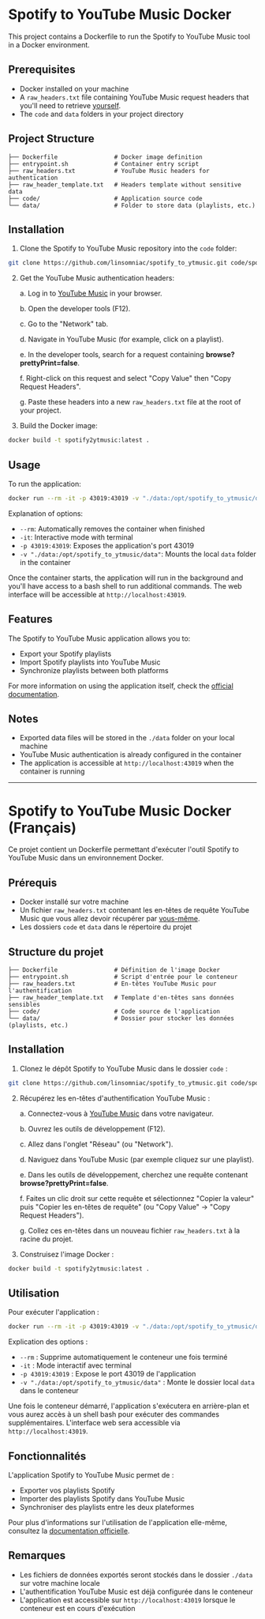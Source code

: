 # Spotify to YouTube Music Docker

This project contains a Dockerfile to run the Spotify to YouTube Music tool in a Docker environment.

## Prerequisites

- Docker installed on your machine
- A `raw_headers.txt` file containing YouTube Music request headers that you'll need to retrieve [yourself](https://github.com/linsomniac/spotify_to_ytmusic/issues/194#issuecomment-2916481245).
- The `code` and `data` folders in your project directory

## Project Structure

```
├── Dockerfile                # Docker image definition
├── entrypoint.sh             # Container entry script
├── raw_headers.txt           # YouTube Music headers for authentication
├── raw_header_template.txt   # Headers template without sensitive data
├── code/                     # Application source code
└── data/                     # Folder to store data (playlists, etc.)
```

## Installation

1. Clone the Spotify to YouTube Music repository into the `code` folder:

```bash
git clone https://github.com/linsomniac/spotify_to_ytmusic.git code/spotify_to_ytmusic
```

2. Get the YouTube Music authentication headers:

   a. Log in to [YouTube Music](https://music.youtube.com) in your browser.
   
   b. Open the developer tools (F12).
   
   c. Go to the "Network" tab.
   
   d. Navigate in YouTube Music (for example, click on a playlist).
   
   e. In the developer tools, search for a request containing **browse?prettyPrint=false**.
   
   f. Right-click on this request and select "Copy Value" then "Copy Request Headers".
   
   g. Paste these headers into a new `raw_headers.txt` file at the root of your project.

3. Build the Docker image:

```bash
docker build -t spotify2ytmusic:latest .
```

## Usage

To run the application:

```bash
docker run --rm -it -p 43019:43019 -v "./data:/opt/spotify_to_ytmusic/data" spotify2ytmusic:latest
```

Explanation of options:
- `--rm`: Automatically removes the container when finished
- `-it`: Interactive mode with terminal
- `-p 43019:43019`: Exposes the application's port 43019
- `-v "./data:/opt/spotify_to_ytmusic/data"`: Mounts the local `data` folder in the container

Once the container starts, the application will run in the background and you'll have access to a bash shell to run additional commands. The web interface will be accessible at `http://localhost:43019`.

## Features

The Spotify to YouTube Music application allows you to:
- Export your Spotify playlists
- Import Spotify playlists into YouTube Music
- Synchronize playlists between both platforms

For more information on using the application itself, check the [official documentation](https://github.com/linsomniac/spotify_to_ytmusic).

## Notes

- Exported data files will be stored in the `./data` folder on your local machine
- YouTube Music authentication is already configured in the container
- The application is accessible at `http://localhost:43019` when the container is running

---

# Spotify to YouTube Music Docker (Français)

Ce projet contient un Dockerfile permettant d'exécuter l'outil Spotify to YouTube Music dans un environnement Docker.

## Prérequis

- Docker installé sur votre machine
- Un fichier `raw_headers.txt` contenant les en-têtes de requête YouTube Music que vous allez devoir récupérer par [vous-même](https://github.com/linsomniac/spotify_to_ytmusic/issues/194#issuecomment-2916481245).
- Les dossiers `code` et `data` dans le répertoire du projet

## Structure du projet

```
├── Dockerfile                # Définition de l'image Docker
├── entrypoint.sh             # Script d'entrée pour le conteneur
├── raw_headers.txt           # En-têtes YouTube Music pour l'authentification
├── raw_header_template.txt   # Template d'en-têtes sans données sensibles
├── code/                     # Code source de l'application
└── data/                     # Dossier pour stocker les données (playlists, etc.)
```

## Installation

1. Clonez le dépôt Spotify to YouTube Music dans le dossier `code` :

```bash
git clone https://github.com/linsomniac/spotify_to_ytmusic.git code/spotify_to_ytmusic
```

2. Récupérez les en-têtes d'authentification YouTube Music :

   a. Connectez-vous à [YouTube Music](https://music.youtube.com) dans votre navigateur.
   
   b. Ouvrez les outils de développement (F12).
   
   c. Allez dans l'onglet "Réseau" (ou "Network").
   
   d. Naviguez dans YouTube Music (par exemple cliquez sur une playlist).
   
   e. Dans les outils de développement, cherchez une requête contenant **browse?prettyPrint=false**.
   
   f. Faites un clic droit sur cette requête et sélectionnez "Copier la valeur" puis "Copier les en-têtes de requête" (ou "Copy Value" -> "Copy Request Headers").
   
   g. Collez ces en-têtes dans un nouveau fichier `raw_headers.txt` à la racine du projet.

3. Construisez l'image Docker :

```bash
docker build -t spotify2ytmusic:latest .
```

## Utilisation

Pour exécuter l'application :

```bash
docker run --rm -it -p 43019:43019 -v "./data:/opt/spotify_to_ytmusic/data" spotify2ytmusic:latest
```

Explication des options :
- `--rm` : Supprime automatiquement le conteneur une fois terminé
- `-it` : Mode interactif avec terminal
- `-p 43019:43019` : Expose le port 43019 de l'application
- `-v "./data:/opt/spotify_to_ytmusic/data"` : Monte le dossier local `data` dans le conteneur

Une fois le conteneur démarré, l'application s'exécutera en arrière-plan et vous aurez accès à un shell bash pour exécuter des commandes supplémentaires. L'interface web sera accessible via `http://localhost:43019`.

## Fonctionnalités

L'application Spotify to YouTube Music permet de :
- Exporter vos playlists Spotify
- Importer des playlists Spotify dans YouTube Music
- Synchroniser des playlists entre les deux plateformes

Pour plus d'informations sur l'utilisation de l'application elle-même, consultez la [documentation officielle](https://github.com/linsomniac/spotify_to_ytmusic).

## Remarques

- Les fichiers de données exportés seront stockés dans le dossier `./data` sur votre machine locale
- L'authentification YouTube Music est déjà configurée dans le conteneur
- L'application est accessible sur `http://localhost:43019` lorsque le conteneur est en cours d'exécution
